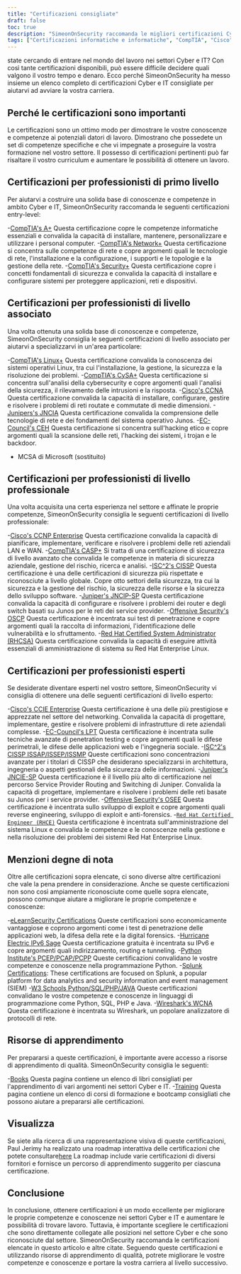 ```yaml
---
title: "Certificazioni consigliate"
draft: false
toc: true
description: "SimeonOnSecurity raccomanda le migliori certificazioni Cyber e IT per chi vuole entrare nel mondo del lavoro. L'elenco comprende certificazioni di CompTIA, Cisco, EC-Council, ISC2, Juniper, Microsoft e Offensive Security, con diversi livelli di competenza: Entry, Associate, Professional ed Expert. Tutte le certificazioni elencate sono direttamente collegate alle posizioni nel settore Cyber e saranno di grande utilità per il candidato. Per una rappresentazione visiva, consultate la roadmap interattiva delle certificazioni. Sono disponibili anche risorse di apprendimento come libri e corsi di formazione."
tags: ["Certificazioni informatiche e informatiche", "CompTIA", "Cisco", "EC-Council", "ISC2", "Ginepro", "Microsoft", "Sicurezza offensiva", "professionisti entry-level", "Competenze informatiche", "Sicurezza", "Linux", "CySA", "CCNA", "JNCIA", "CEH", "MCSA", "CCNP Impresa", "CASP", "CISSP", "JNCIP-SP", "OSCP", "RHCSA", "raccomandazioni", "libri", "formazione", "Tabella di marcia interattiva per la certificazione"]
---
```

 state cercando di entrare nel mondo del lavoro nei settori Cyber e IT? Con così tante certificazioni disponibili, può essere difficile decidere quali valgono il vostro tempo e denaro. Ecco perché SimeonOnSecurity ha messo insieme un elenco completo di certificazioni Cyber e IT consigliate per aiutarvi ad avviare la vostra carriera.

## Perché le certificazioni sono importanti

Le certificazioni sono un ottimo modo per dimostrare le vostre conoscenze e competenze ai potenziali datori di lavoro. Dimostrano che possedete un set di competenze specifiche e che vi impegnate a proseguire la vostra formazione nel vostro settore. Il possesso di certificazioni pertinenti può far risaltare il vostro curriculum e aumentare le possibilità di ottenere un lavoro.

## Certificazioni per professionisti di primo livello

Per aiutarvi a costruire una solida base di conoscenze e competenze in ambito Cyber e IT, SimeonOnSecurity raccomanda le seguenti certificazioni entry-level:

-[CompTIA's A+](https://www.comptia.org/certifications/a) Questa certificazione copre le competenze informatiche essenziali e convalida la capacità di installare, mantenere, personalizzare e utilizzare i personal computer.
-[CompTIA's Network+](https://www.comptia.org/certifications/network) Questa certificazione si concentra sulle competenze di rete e copre argomenti quali le tecnologie di rete, l'installazione e la configurazione, i supporti e le topologie e la gestione della rete.
-[CompTIA's Security+](https://www.comptia.org/certifications/security) Questa certificazione copre i concetti fondamentali di sicurezza e convalida la capacità di installare e configurare sistemi per proteggere applicazioni, reti e dispositivi.

## Certificazioni per professionisti di livello associato

Una volta ottenuta una solida base di conoscenze e competenze, SimeonOnSecurity consiglia le seguenti certificazioni di livello associato per aiutarvi a specializzarvi in un'area particolare:

-[CompTIA's Linux+](https://www.comptia.org/certifications/linux) Questa certificazione convalida la conoscenza dei sistemi operativi Linux, tra cui l'installazione, la gestione, la sicurezza e la risoluzione dei problemi.
-[CompTIA's CySA+](https://www.comptia.org/certifications/cybersecurity-analyst) Questa certificazione si concentra sull'analisi della cybersecurity e copre argomenti quali l'analisi della sicurezza, il rilevamento delle intrusioni e la risposta.
-[Cisco's CCNA](https://www.cisco.com/c/en/us/training-events/training-certifications/certifications/associate/ccna.html) Questa certificazione convalida la capacità di installare, configurare, gestire e risolvere i problemi di reti routate e commutate di medie dimensioni.
-[Junipers's JNCIA](https://www.juniper.net/us/en/training/certification/certification-tracks/sp-routing-switching-track?tab=jnciajunos) Questa certificazione convalida la comprensione delle tecnologie di rete e dei fondamenti del sistema operativo Junos.
-[EC-Council's CEH](https://www.eccouncil.org/programs/certified-ethical-hacker-ceh/) Questa certificazione si concentra sull'hacking etico e copre argomenti quali la scansione delle reti, l'hacking dei sistemi, i trojan e le backdoor.
- MCSA di Microsoft (sostituito)

## Certificazioni per professionisti di livello professionale

Una volta acquisita una certa esperienza nel settore e affinate le proprie competenze, SimeonOnSecurity consiglia le seguenti certificazioni di livello professionale:

-[Cisco's CCNP Enterprise](https://www.cisco.com/c/en/us/training-events/training-certifications/certifications/professional/ccnp-enterprise.html) Questa certificazione convalida la capacità di pianificare, implementare, verificare e risolvere i problemi delle reti aziendali LAN e WAN.
-[CompTIA's CASP+](https://www.comptia.org/certifications/comptia-advanced-security-practitioner) Si tratta di una certificazione di sicurezza di livello avanzato che convalida le competenze in materia di sicurezza aziendale, gestione del rischio, ricerca e analisi.
-[ISC^2's CISSP](https://www.isc2.org/Certifications/CISSP#) Questa certificazione è una delle certificazioni di sicurezza più rispettate e riconosciute a livello globale. Copre otto settori della sicurezza, tra cui la sicurezza e la gestione del rischio, la sicurezza delle risorse e la sicurezza dello sviluppo software.
-[Juniper's JNCIP-SP](https://www.juniper.net/us/en/training/certification/certification-tracks/sp-routing-switching-track?tab=jncip-sp) Questa certificazione convalida la capacità di configurare e risolvere i problemi dei router e degli switch basati su Junos per le reti dei service provider.
-[Offensive Security's OSCP](https://www.offensive-security.com/pwk-oscp/) Questa certificazione è incentrata sui test di penetrazione e copre argomenti quali la raccolta di informazioni, l'identificazione delle vulnerabilità e lo sfruttamento.
-[Red Hat Certified System Administrator (RHCSA)](https://www.redhat.com/en/services/certification/rhcsa) Questa certificazione convalida la capacità di eseguire attività essenziali di amministrazione di sistema su Red Hat Enterprise Linux.

## Certificazioni per professionisti esperti

Se desiderate diventare esperti nel vostro settore, SimeonOnSecurity vi consiglia di ottenere una delle seguenti certificazioni di livello esperto:

-[Cisco's CCIE Enterprise](https://www.cisco.com/c/en/us/training-events/training-certifications/certifications/expert/ccie-enterprise-infrastructure.html) Questa certificazione è una delle più prestigiose e apprezzate nel settore del networking. Convalida la capacità di progettare, implementare, gestire e risolvere problemi di infrastrutture di rete aziendali complesse.
-[EC-Council's LPT](https://www.eccouncil.org/programs/licensed-penetration-tester-lpt-master/) Questa certificazione è incentrata sulle tecniche avanzate di penetration testing e copre argomenti quali le difese perimetrali, le difese delle applicazioni web e l'ingegneria sociale.
-[ISC^2's CISSP ISSAP/ISSEP/ISSMP](https://www.isc2.org/Certifications/CISSP-Concentrations) Queste certificazioni sono concentrazioni avanzate per i titolari di CISSP che desiderano specializzarsi in architettura, ingegneria o aspetti gestionali della sicurezza delle informazioni.
-[Juniper's JNCIE-SP](https://www.juniper.net/us/en/training/certification/certification-tracks/sp-routing-switching-track?tab=jnciesp) Questa certificazione è il livello più alto di certificazione nel percorso Service Provider Routing and Switching di Juniper. Convalida la capacità di progettare, implementare e risolvere i problemi delle reti basate su Junos per i service provider.
-[Offensive Security's OSEE](https://www.offensive-security.com/awe-osee/) Questa certificazione è incentrata sullo sviluppo di exploit e copre argomenti quali reverse engineering, sviluppo di exploit e anti-forensics.
-[`Red Hat Certified Engineer (RHCE)`](https://www.redhat.com/en/services/certification/rhce) Questa certificazione è incentrata sull'amministrazione del sistema Linux e convalida le competenze e le conoscenze nella gestione e nella risoluzione dei problemi dei sistemi Red Hat Enterprise Linux.

## Menzioni degne di nota

Oltre alle certificazioni sopra elencate, ci sono diverse altre certificazioni che vale la pena prendere in considerazione. Anche se queste certificazioni non sono così ampiamente riconosciute come quelle sopra elencate, possono comunque aiutare a migliorare le proprie competenze e conoscenze:

-[eLearnSecurity Certifications](https://elearnsecurity.com/) Queste certificazioni sono economicamente vantaggiose e coprono argomenti come i test di penetrazione delle applicazioni web, la difesa della rete e la digital forensics.
-[Hurricane Electric IPv6 Sage](https://ipv6.he.net/certification/) Questa certificazione gratuita è incentrata su IPv6 e copre argomenti quali indirizzamento, routing e tunneling.
-[Python Institute's PCEP/PCAP/PCPP](https://pythoninstitute.org/certification/) Queste certificazioni convalidano le vostre competenze e conoscenze nella programmazione Python.
-[Splunk Certifications](https://www.splunk.com/en_us/training.html): These certifications are focused on Splunk, a popular platform for data analytics and security information and event management (SIEM)
-[W3 Schools Python/SQL/PHP/JAVA](https://www.w3schools.com/CERT/default.asp) Queste certificazioni convalidano le vostre competenze e conoscenze in linguaggi di programmazione come Python, SQL, PHP e Java.
-[Wireshark's WCNA](https://www.wcnacertification.com/) Questa certificazione è incentrata su Wireshark, un popolare analizzatore di protocolli di rete.

## Risorse di apprendimento

Per prepararsi a queste certificazioni, è importante avere accesso a risorse di apprendimento di qualità. SimeonOnSecurity consiglia le seguenti:

-[Books](https://simeononsecurity.ch/recommendations/books/) Questa pagina contiene un elenco di libri consigliati per l'apprendimento di vari argomenti nei settori Cyber e IT.
-[Training](https://simeononsecurity.ch/recommendations/learning_resources/) Questa pagina contiene un elenco di corsi di formazione e bootcamp consigliati che possono aiutare a prepararsi alle certificazioni.

## Visualizza

Se siete alla ricerca di una rappresentazione visiva di queste certificazioni, Paul Jerimy ha realizzato una roadmap interattiva delle certificazioni che potete consultare[here](https://pauljerimy.com/security-certification-roadmap/) La roadmap include varie certificazioni di diversi fornitori e fornisce un percorso di apprendimento suggerito per ciascuna certificazione.

## Conclusione

In conclusione, ottenere certificazioni è un modo eccellente per migliorare le proprie competenze e conoscenze nei settori Cyber e IT e aumentare le possibilità di trovare lavoro. Tuttavia, è importante scegliere le certificazioni che sono direttamente collegate alle posizioni nel settore Cyber e che sono riconosciute dal settore. SimeonOnSecurity raccomanda le certificazioni elencate in questo articolo e altre citate. Seguendo queste certificazioni e utilizzando risorse di apprendimento di qualità, potrete migliorare le vostre competenze e conoscenze e portare la vostra carriera al livello successivo.
